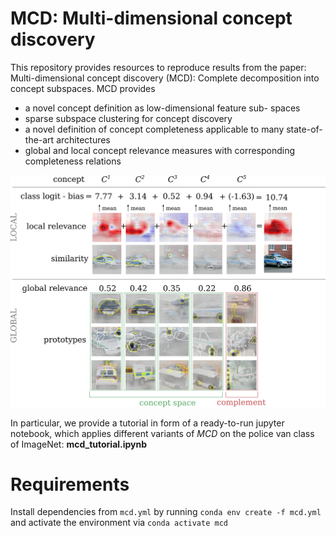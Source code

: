 # MCD: Multi-dimensional concept discovery


This repository provides resources to reproduce results from the paper:
Multi-dimensional concept discovery (MCD): Complete decomposition into concept subspaces. MCD provides

* a novel concept definition as low-dimensional feature sub-
spaces
* sparse subspace clustering for concept discovery
* a novel definition of concept completeness applicable to
many state-of-the-art architectures
* global and local concept relevance measures with corresponding
completeness relations



![](./mcd_policevan.png "MCD for the ImageNet police van class")


In particular, we provide a tutorial in form of a ready-to-run jupyter notebook, which applies different variants of *MCD* on the police van class of ImageNet: **mcd_tutorial.ipynb**


# Requirements
Install dependencies from `mcd.yml` by running `conda env create -f mcd.yml` and activate the environment via `conda activate mcd`


